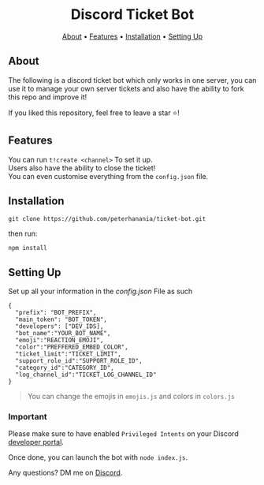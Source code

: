 <h1 align="center">
Discord Ticket Bot
  <br>
</h1>


<p align="center">
  <a href="#about">About</a>
  •
  <a href="#features">Features</a>
  •
  <a href="#installation">Installation</a>
  •
  <a href="#setting-up">Setting Up</a>
</p>

## About

The following is a discord ticket bot which only works in one server, you can use it to manage your own server tickets and also have the ability to fork this repo and improve it!

If you liked this repository, feel free to leave a star ⭐!

## Features

You can run `t!create <channel>` To set it up.<br>
Users also have the ability to close the ticket!<br>
You can even customise everything from the `config.json` file.

## Installation

```
git clone https://github.com/peterhanania/ticket-bot.git
```
then run:
```
npm install
```



## Setting Up

Set up all your information in the *config.json* File as such
```
{
  "prefix": "BOT_PREFIX",
  "main_token": "BOT_TOKEN",
  "developers": ["DEV_IDS],
  "bot_name":"YOUR_BOT_NAME",
  "emoji":"REACTION_EMOJI",
  "color":"PREFFERED_EMBED_COLOR",
  "ticket_limit":"TICKET_LIMIT",
  "support_role_id":"SUPPORT_ROLE_ID",
  "category_id":"CATEGORY_ID",
  "log_channel_id":"TICKET_LOG_CHANNEL_ID"
}
```
 > You can change the emojis in `emojis.js` and colors in `colors.js`
 
 ### Important
 Please make sure to have enabled `Privileged Intents` on your Discord [developer portal](https://discordapp.com/developers/applications/). 


Once done, you can launch the bot with `node index.js`. 

Any questions? DM me on <a href="https://discord.com/users/710465231779790849">Discord</a>.

